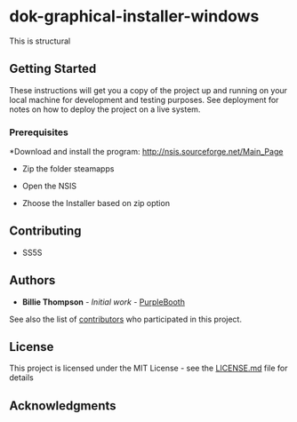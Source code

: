 # dok-graphical-installer-windows

This is structural 

## Getting Started

These instructions will get you a copy of the project up and running on your local machine for development and testing purposes. See deployment for notes on how to deploy the project on a live system.

### Prerequisites

*Download and install the program:
http://nsis.sourceforge.net/Main_Page

* Zip the folder steamapps

* Open the NSIS

* Zhoose the Installer based on zip option

### 

## Contributing

* SS5S

## Authors

* **Billie Thompson** - *Initial work* - [PurpleBooth](https://github.com/PurpleBooth)

See also the list of [contributors](https://github.com/your/project/contributors) who participated in this project.

## License

This project is licensed under the MIT License - see the [LICENSE.md](LICENSE.md) file for details

## Acknowledgments

